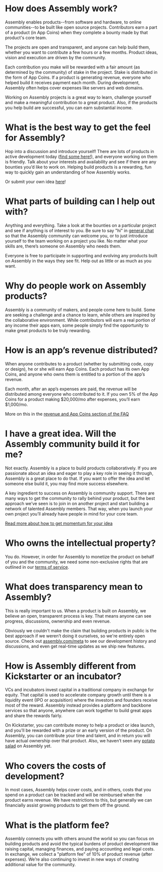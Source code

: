 # How does Assembly work?

Assembly enables products--from software and hardware, to online communities--to be built like open source projects. Contributors earn a part of a product (in App Coins) when they complete a bounty made by that product's core team.

The projects are open and transparent, and anyone can help build them, whether you want to contribute a few hours or a few months. Product ideas, vision and execution are driven by the community.

Each contribution you make will be rewarded with a fair amount (as determined by the community) of stake in the project. Stake is distributed in the form of App Coins. If a product is generating revenue, everyone who helped build it receives payment each month. During development, Assembly often helps cover expenses like servers and web domains.

Working on Assembly projects is a great way to learn, challenge yourself and make a meaningful contribution to a great product. Also, if the products you help build are successful, you can earn substantial income.


# What is the best way to get the feel for Assembly?

Hop into a discussion and introduce yourself! There are lots of products in active development today ([find some here!](https://assembly.com/discover)), and everyone working on them is friendly. Talk about your interests and availability and see if there are any bounties you’d like to work on. Helping build products is a rewarding, fun way to quickly gain an understanding of how Assembly works.

Or submit your own idea [here](https://assembly.com/start)!


# What parts of building can I help out with?

Anything and everything. Take a look at the bounties on a particular project and see if anything is of interest to you. Be sure to say "hi" in [general chat](https://assembly.com/chat/general) so that the Assembly community can welcome you, or to just introduce yourself to the team working on a project you like. No matter what your skills are, there’s someone on Assembly who needs them.

Everyone is free to participate in supporting and evolving any products built on Assembly in the ways they see fit. Help out as little or as much as you want.


# Why do people work on Assembly products?

Assembly is a community of makers, and people come here to build. Some are seeking a challenge and a chance to learn, while others are inspired by the collaborative environment. While contributors will earn a real portion of any income their apps earn, some people simply find the opportunity to make great products to be truly rewarding.


# How is an app’s revenue distributed?

When anyone contributes to a product (whether by submitting code, copy or design), he or she will earn App Coins. Each product has its own App Coins, and anyone who owns them is entitled to a portion of the app’s revenue.

Each month, after an app’s expenses are paid, the revenue will be distributed among everyone who contributed to it. If you own 5% of the App Coins for a product making $20,000/mo after expenses, you’ll earn $1,000/mo.

More on this in the [revenue and App Coins section of the FAQ](http://assembly.com/help/revenue)


# I have a great idea. Will the Assembly community build it for me?

Not exactly. Assembly is a place to build products collaboratively. If you are passionate about an idea and eager to play a key role in seeing it through, Assembly is a great place to do that. If you want to offer the idea and let someone else build it, you may find more success elsewhere.

A key ingredient to success on Assembly is community support. There are many ways to get the community to rally behind your product, but the best approach we’ve seen is to join in on another project and start building a network of talented Assembly members. That way, when you launch your own project you’ll already have people in mind for your core team.

[Read more about how to get momentum for your idea](http://blog.assembly.com/build-momentum)


# Who owns the intellectual property?

You do. However, in order for Assembly to monetize the product on behalf of you and the community, we need some non-exclusive rights that are outlined in our [terms of service](https://assembly.com/terms).


# What does transparency mean to Assembly?

This is really important to us. When a product is built on Assembly, we believe an open, transparent process is key. That means anyone can see progress, discussions, ownership and even revenue.

Obviously we couldn't make the claim that building products in public is the best approach if we weren’t doing it ourselves, so we're entirely open source. Check out [assembly.com/meta](https://assembly.com/meta) to see our development history and discussions, and even get real-time updates as we ship new features.


# How is Assembly different from Kickstarter or an incubator?

VCs and incubators invest capital in a traditional company in exchange for equity. That capital is used to accelerate company growth until there is a liquidity event (IPO or acquisition) where the investors and founders receive most of the reward. Assembly instead provides a platform and backbone services so that anyone, anywhere can work together to build great apps and share the rewards fairly.

On Kickstarter, you can contribute money to help a product or idea launch, and you’ll be rewarded with a prize or an early version of the product. On Assembly, you can contribute your time and talent, and in return you will have actual ownership over that product. Also, we haven’t seen any [potato salad](https://www.kickstarter.com/projects/324283889/potato-salad) on Assembly yet.


# Who covers the costs of development?

In most cases, Assembly helps cover costs, and in others, costs that you spend on a product can be tracked and will be reimbursed when the product earns revenue. We have restrictions to this, but generally we can financially assist growing products to get them off the ground.


# What is the platform fee?

Assembly connects you with others around the world so you can focus on building products and avoid the typical burdens of product development like raising capital, managing finances, and paying accounting and legal costs. In exchange, we collect a "platform fee" of 10% of product revenue (after expenses). We’re also continuing to invest in new ways of creating additional value for the community.
